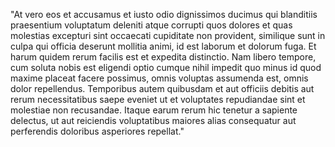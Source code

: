 "At vero eos et accusamus et iusto odio dignissimos ducimus qui blanditiis praesentium voluptatum deleniti
atque corrupti quos dolores et quas molestias excepturi sint occaecati cupiditate non provident, similique sunt 
in culpa qui officia deserunt mollitia animi, id est laborum et dolorum fuga. Et harum quidem rerum facilis est et
expedita distinctio. Nam libero tempore, cum soluta nobis est eligendi optio cumque nihil impedit quo minus id quod
maxime placeat facere possimus, omnis voluptas assumenda est, omnis dolor repellendus. Temporibus autem quibusdam
et aut officiis debitis aut rerum necessitatibus saepe eveniet ut et voluptates repudiandae sint et molestiae
non recusandae. Itaque earum rerum hic tenetur a sapiente delectus, ut aut reiciendis voluptatibus maiores alias
consequatur aut perferendis doloribus asperiores repellat."
